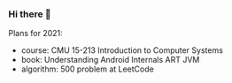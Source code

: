 ### Hi there 👋

<!--
**worldwonderer/worldwonderer** is a ✨ _special_ ✨ repository because its `README.md` (this file) appears on your GitHub profile.

Here are some ideas to get you started:

- 🔭 I’m currently working on ...
- 🌱 I’m currently learning ...
- 👯 I’m looking to collaborate on ...
- 🤔 I’m looking for help with ...
- 💬 Ask me about ...
- 📫 How to reach me: ...
- 😄 Pronouns: ...
- ⚡ Fun fact: ...
-->
Plans for 2021: 

* course: CMU 15-213 Introduction to Computer Systems
* book: Understanding Android Internals ART JVM
* algorithm: 500 problem at LeetCode
